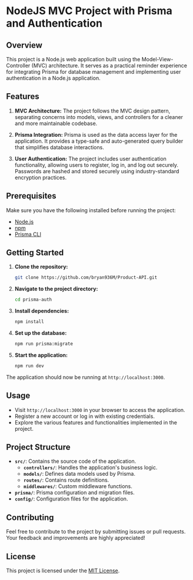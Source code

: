 # NodeJS MVC Project with Prisma and Authentication

## Overview

This project is a Node.js web application built using the Model-View-Controller (MVC) architecture. It serves as a practical reminder experience for integrating Prisma for database management and implementing user authentication in a Node.js application.

## Features

1. **MVC Architecture:** The project follows the MVC design pattern, separating concerns into models, views, and controllers for a cleaner and more maintainable codebase.

2. **Prisma Integration:** Prisma is used as the data access layer for the application. It provides a type-safe and auto-generated query builder that simplifies database interactions.

3. **User Authentication:** The project includes user authentication functionality, allowing users to register, log in, and log out securely. Passwords are hashed and stored securely using industry-standard encryption practices.

## Prerequisites

Make sure you have the following installed before running the project:

- [Node.js](https://nodejs.org/)
- [npm](https://www.npmjs.com/)
- [Prisma CLI](https://www.prisma.io/docs/getting-started/installation)

## Getting Started

1. **Clone the repository:**

    ```bash
    git clone https://github.com/bryan936M/Product-API.git
    ```

2. **Navigate to the project directory:**

    ```bash
    cd prisma-auth
    ```

3. **Install dependencies:**

    ```bash
    npm install
    ```

4. **Set up the database:**

    ```bash
    npm run prisma:migrate
    ```

5. **Start the application:**

    ```bash
    npm run dev
    ```

The application should now be running at `http://localhost:3000`.

## Usage

- Visit `http://localhost:3000` in your browser to access the application.
- Register a new account or log in with existing credentials.
- Explore the various features and functionalities implemented in the project.

## Project Structure

- **`src/`**: Contains the source code of the application.
  - **`controllers/`**: Handles the application's business logic.
  - **`models/`**: Defines data models used by Prisma.
  - **`routes/`**: Contains route definitions.
  - **`middlewares/`**: Custom middleware functions.
- **`prisma/`**: Prisma configuration and migration files.
- **`config/`**: Configuration files for the application.

## Contributing

Feel free to contribute to the project by submitting issues or pull requests. Your feedback and improvements are highly appreciated!

## License

This project is licensed under the [MIT License](LICENSE).
